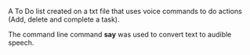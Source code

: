 A To Do list created on a txt file that uses voice commands to do actions (Add, delete and complete a task). 

The command line command **say** was used to convert text to audible speech. 
